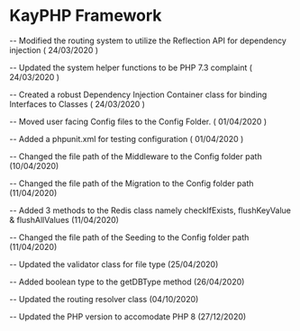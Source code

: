 # KayPHP Framework

-- Modified the routing system to utilize the Reflection API for dependency injection ( 24/03/2020 )

-- Updated the system helper functions to be PHP 7.3 complaint  ( 24/03/2020 )

-- Created a robust Dependency Injection Container class for binding Interfaces to Classes ( 24/03/2020 )

-- Moved user facing Config files to the Config Folder. ( 01/04/2020 )

-- Added a phpunit.xml for testing configuration ( 01/04/2020 )

-- Changed the file path of the Middleware to the Config folder path (10/04/2020)

-- Changed the file path of the Migration to the Config folder path (11/04/2020)

-- Added 3 methods to the Redis class namely checkIfExists, flushKeyValue & flushAllValues (11/04/2020)

-- Changed the file path of the Seeding to the Config folder path (11/04/2020)

-- Updated the validator class for file type (25/04/2020)

-- Added boolean type to the getDBType method (26/04/2020)

-- Updated the routing resolver class (04/10/2020)

-- Updated the PHP version to accomodate PHP 8 (27/12/2020)